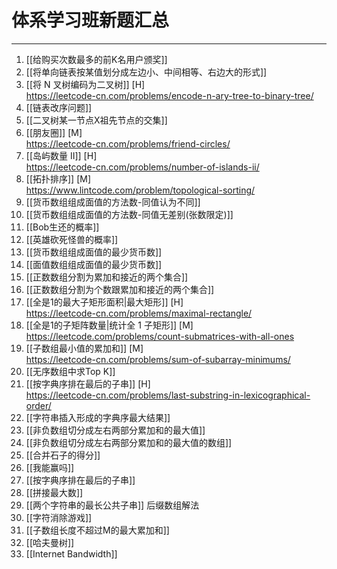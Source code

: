# 体系学习班新题汇总


---

1. [[给购买次数最多的前K名用户颁奖]]  
1. [[将单向链表按某值划分成左边小、中间相等、右边大的形式]]
431. [[将 N 叉树编码为二叉树]] [H]  
https://leetcode-cn.com/problems/encode-n-ary-tree-to-binary-tree/
1. [[链表改序问题]]
1. [[二叉树某一节点X祖先节点的交集]]
547. [[朋友圈]] [M]  
https://leetcode-cn.com/problems/friend-circles/
305. [[岛屿数量 II]] [H]  
https://leetcode-cn.com/problems/number-of-islands-ii/
127. [[拓扑排序]] [M]  
https://www.lintcode.com/problem/topological-sorting/
1. [[货币数组组成面值的方法数-同值认为不同]]     
1. [[货币数组组成面值的方法数-同值无差别(张数限定)]]    
1. [[Bob生还的概率]]  
1. [[英雄砍死怪兽的概率]]  
1. [[货币数组组成面值的最少货币数]]  
1. [[面值数组组成面值的最少货币数]]  
1. [[正数数组分割为累加和接近的两个集合]]    
1. [[正数数组分割为个数跟累加和接近的两个集合]]    
86. [[全是1的最大子矩形面积|最大矩形]] [H]   
https://leetcode-cn.com/problems/maximal-rectangle/
1504. [[全是1的子矩阵数量|统计全 1 子矩形]]   [M]  
https://leetcode.com/problems/count-submatrices-with-all-ones
907. [[子数组最小值的累加和]]   [M]   
https://leetcode-cn.com/problems/sum-of-subarray-minimums/
1. [[无序数组中求Top K]]  
1163. [[按字典序排在最后的子串]] [H]  
https://leetcode-cn.com/problems/last-substring-in-lexicographical-order/
1. [[字符串插入形成的字典序最大结果]]
1. [[非负数组切分成左右两部分累加和的最大值]]
1. [[非负数组切分成左右两部分累加和的最大值的数组]]
1. [[合并石子的得分]]
464. [[我能赢吗]]
1163. [[按字典序排在最后的子串]]
1. [[拼接最大数]]
1. [[两个字符串的最长公共子串]] 后缀数组解法
1. [[字符消除游戏]]
1. [[子数组长度不超过M的最大累加和]]
1. [[哈夫曼树]]
1. [[Internet Bandwidth]]